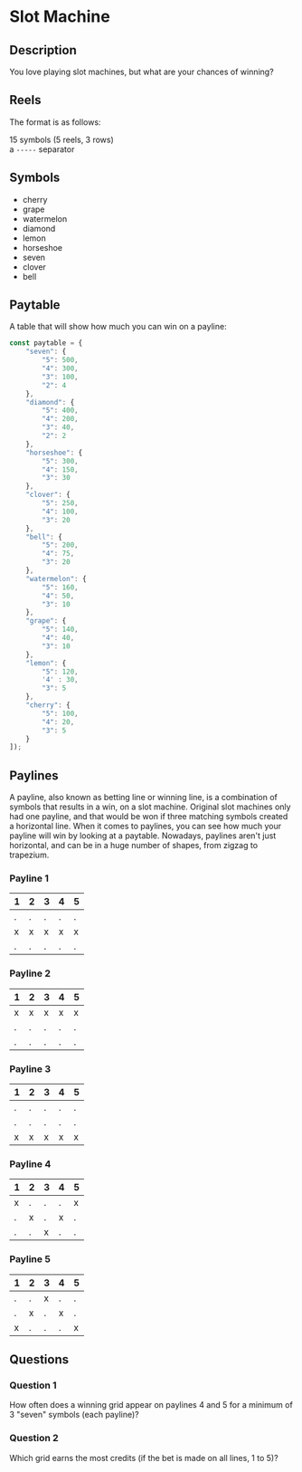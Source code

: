 # Slot Machine

## Description

You love playing slot machines, but what are your chances of winning?

## Reels

The format is as follows:

15 symbols (5 reels, 3 rows)<br>
a `-----` separator<br>

## Symbols

* cherry
* grape
* watermelon
* diamond
* lemon
* horseshoe
* seven
* clover
* bell

## Paytable

A table that will show how much you can win on a payline:

```javascript
const paytable = {
    "seven": {
        "5": 500,
        "4": 300,
        "3": 100,
        "2": 4
    },
    "diamond": {
        "5": 400,
        "4": 200,
        "3": 40,
        "2": 2
    },
    "horseshoe": {
        "5": 300,
        "4": 150,
        "3": 30
    },
    "clover": {
        "5": 250,
        "4": 100,
        "3": 20
    },
    "bell": {
        "5": 200,
        "4": 75,
        "3": 20
    },
    "watermelon": {
        "5": 160,
        "4": 50,
        "3": 10
    },
    "grape": {
        "5": 140,
        "4": 40,
        "3": 10
    },
    "lemon": {
        "5": 120,
        '4' : 30,
        "3": 5
    },
    "cherry": {
        "5": 100,
        "4": 20,
        "3": 5
    }
]);
```

## Paylines

A payline, also known as betting line or winning line, is a combination of symbols that results in a win, on a slot machine. Original slot machines only had one payline, and that would be won if three matching symbols created a horizontal line. When it comes to paylines, you can see how much your payline will win by looking at a paytable. Nowadays, paylines aren't just horizontal, and can be in a huge number of shapes, from zigzag to trapezium.

### Payline 1

| 1 | 2 | 3 | 4 | 5 |
|---|---|---|---|---|
| . | . | . | . | . |
| x | x | x | x | x |
| . | . | . | . | . |

### Payline 2

| 1 | 2 | 3 | 4 | 5 |
|---|---|---|---|---|
| x | x | x | x | x |
| . | . | . | . | . |
| . | . | . | . | . |

### Payline 3

| 1 | 2 | 3 | 4 | 5 |
|---|---|---|---|---|
| . | . | . | . | . |
| . | . | . | . | . |
| x | x | x | x | x |

### Payline 4

| 1 | 2 | 3 | 4 | 5 |
|---|---|---|---|---|
| x | . | . | . | x |
| . | x | . | x | . |
| . | . | x | . | . |

### Payline 5

| 1 | 2 | 3 | 4 | 5 |
|---|---|---|---|---|
| . | . | x | . | . |
| . | x | . | x | . |
| x | . | . | . | x |

## Questions

### Question 1

How often does a winning grid appear on paylines 4 and 5 for a minimum of 3 "seven" symbols (each payline)?

### Question 2

Which grid earns the most credits (if the bet is made on all lines, 1 to 5)?